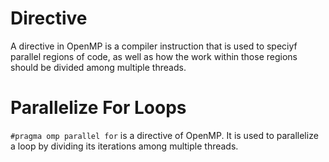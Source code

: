 # Directive

A directive in OpenMP is a compiler instruction that is used to speciyf parallel regions of code, as well as how the work within those regions should be divided among multiple threads.



# Parallelize For Loops

`#pragma omp parallel for` is a directive of OpenMP. It is used to parallelize a loop by dividing its iterations among multiple threads.